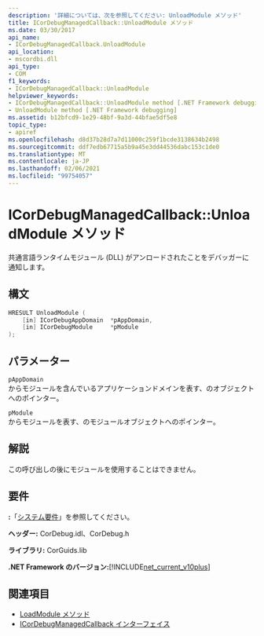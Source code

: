 ```yaml
---
description: '詳細については、次を参照してください: UnloadModule メソッド'
title: ICorDebugManagedCallback::UnloadModule メソッド
ms.date: 03/30/2017
api_name:
- ICorDebugManagedCallback.UnloadModule
api_location:
- mscordbi.dll
api_type:
- COM
f1_keywords:
- ICorDebugManagedCallback::UnloadModule
helpviewer_keywords:
- ICorDebugManagedCallback::UnloadModule method [.NET Framework debugging]
- UnloadModule method [.NET Framework debugging]
ms.assetid: b12bfcd9-1e29-48bf-9a3d-44bfae5df5e8
topic_type:
- apiref
ms.openlocfilehash: d8d37b28d7a7d11000c259f1bcde3138634b2498
ms.sourcegitcommit: ddf7edb67715a5b9a45e3dd44536dabc153c1de0
ms.translationtype: MT
ms.contentlocale: ja-JP
ms.lasthandoff: 02/06/2021
ms.locfileid: "99754057"
---
```

# <a name="icordebugmanagedcallbackunloadmodule-method"></a>ICorDebugManagedCallback::UnloadModule メソッド

共通言語ランタイムモジュール (DLL) がアンロードされたことをデバッガーに通知します。  
  
## <a name="syntax"></a>構文  
  
```cpp  
HRESULT UnloadModule (  
    [in] ICorDebugAppDomain  *pAppDomain,  
    [in] ICorDebugModule     *pModule  
);  
```  
  
## <a name="parameters"></a>パラメーター  

 `pAppDomain`  
 からモジュールを含んでいるアプリケーションドメインを表す、のオブジェクトへのポインター。  
  
 `pModule`  
 からモジュールを表す、のモジュールオブジェクトへのポインター。  
  
## <a name="remarks"></a>解説  

 この呼び出しの後にモジュールを使用することはできません。  
  
## <a name="requirements"></a>要件  

 **:**「[システム要件](../../get-started/system-requirements.md)」を参照してください。  
  
 **ヘッダー:** CorDebug.idl、CorDebug.h  
  
 **ライブラリ:** CorGuids.lib  
  
 **.NET Framework のバージョン:**[!INCLUDE[net_current_v10plus](../../../../includes/net-current-v10plus-md.md)]  
  
## <a name="see-also"></a>関連項目

- [LoadModule メソッド](icordebugmanagedcallback-loadmodule-method.md)
- [ICorDebugManagedCallback インターフェイス](icordebugmanagedcallback-interface.md)
